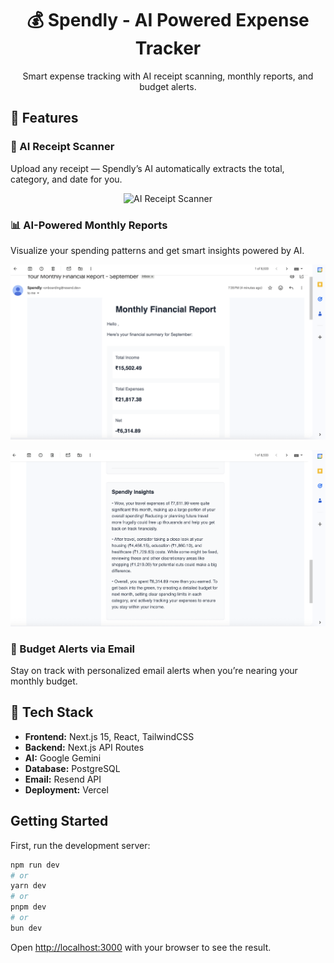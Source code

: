 <h1 align="center">💰 Spendly - AI Powered Expense Tracker</h1>

<p align="center">
  Smart expense tracking with AI receipt scanning, monthly reports, and budget alerts.
</p>

## 🚀 Features

### 🧾 AI Receipt Scanner
Upload any receipt — Spendly’s AI automatically extracts the total, category, and date for you.
<p align="center">
  <img src="./public/ai-receipt.gif" alt="AI Receipt Scanner" width="600" />
</p>

### 📊 AI-Powered Monthly Reports
Visualize your spending patterns and get smart insights powered by AI.
<p align="center">
  <img src="./public/ai-report1.png" alt="AI Reports" width="600" />
</p>
<p align="center">
  <img src="./public/ai-report2.png" alt="AI Reports" width="600" />
</p>

### 💌 Budget Alerts via Email
Stay on track with personalized email alerts when you’re nearing your monthly budget.

## 🧰 Tech Stack

- **Frontend:** Next.js 15, React, TailwindCSS
- **Backend:** Next.js API Routes
- **AI:** Google Gemini
- **Database:** PostgreSQL
- **Email:** Resend API
- **Deployment:** Vercel


## Getting Started

First, run the development server:

```bash
npm run dev
# or
yarn dev
# or
pnpm dev
# or
bun dev
```

Open [http://localhost:3000](http://localhost:3000) with your browser to see the result.
